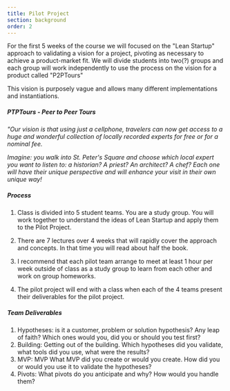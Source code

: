```yaml
---
title: Pilot Project
section: background
order: 2
---
```

For the first 5 weeks of the course we will focused on the "Lean Startup" approach to validating a vision for a project, pivoting as necessary to achieve a product-market fit. We will divide students into two(?) groups and each group will work independently to use the process on the vision for a product called "P2PTours"

This vision is purposely vague and allows many different implementations and instantiations.

##### PTPTours - Peer to Peer Tours

*"Our vision is that using just a cellphone, travelers can now get access to a huge and wonderful collection of locally recorded experts for free or for a nominal fee.*

*Imagine: you walk into St. Peter's Square and choose which local expert you want to listen to: a historian? A priest? An architect? A chef? Each one will have their unique perspective and will enhance your visit in their own unique way!*

##### Process

1. Class is divided into 5 student teams. You are a study group. You will work together to understand the ideas of Lean Startup and apply them to the Pilot Project.

1. There are 7 lectures over 4 weeks that will rapidly cover the approach and concepts. In that time you will read about half the book. 

1. I recommend that each pilot team arrange to meet at least 1 hour per week outside of class as a study group to learn from each other and work on group homeworks.

1. The pilot project will end with a class when each of the 4 teams present their deliverables for the pilot project.

##### Team Deliverables

1. Hypotheses: is it a customer, problem or solution hypothesis? Any leap of faith? Which ones would you, did you or should you test first?
1. Building: Getting out of the building. Which hypotheses did you validate, what tools did you use, what were the results?
1. MVP: MVP What MVP did you create or would you create. How did you or would you use it to validate the hypotheses?
1. Pivots: What pivots do you anticipate and why? How would you handle them?




